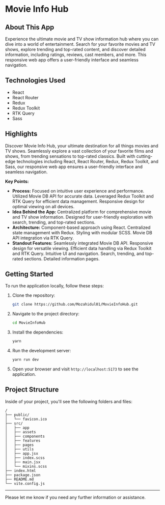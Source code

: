 # Movie Info Hub

## About This App

Experience the ultimate movie and TV show information hub where you can dive into a world of entertainment. Search for your favorite movies and TV shows, explore trending and top-rated content, and discover detailed information, including ratings, reviews, cast members, and more. This responsive web app offers a user-friendly interface and seamless navigation.

## Technologies Used

- React
- React Router
- Redux
- Redux Toolkit
- RTK Query
- Sass

## Highlights

Discover Movie Info Hub, your ultimate destination for all things movies and TV shows. Seamlessly explore a vast collection of your favorite films and shows, from trending sensations to top-rated classics. Built with cutting-edge technologies including React, React Router, Redux, Redux Toolkit, and Sass, our responsive web app ensures a user-friendly interface and seamless navigation.

**Key Points:**

- **Process:** Focused on intuitive user experience and performance. Utilized Movie DB API for accurate data. Leveraged Redux Toolkit and RTK Query for efficient data management. Responsive design for optimal viewing on all devices.
- **Idea Behind the App:** Centralized platform for comprehensive movie and TV show information. Designed for user-friendly exploration with search, trending, and top-rated sections.
- **Architecture:** Component-based approach using React. Centralized state management with Redux. Styling with modular SCSS. Movie DB API integration via RTK Query.
- **Standout Features:** Seamlessly integrated Movie DB API. Responsive design for versatile viewing. Efficient data handling via Redux Toolkit and RTK Query. Intuitive UI and navigation. Search, trending, and top-rated sections. Detailed information pages.

## Getting Started

To run the application locally, follow these steps:

1. Clone the repository:

   ```bash
   git clone https://github.com/Mozahidul01/MovieInfoHub.git
   ```

2. Navigate to the project directory:

   ```bash
   cd MovieInfoHub
   ```

3. Install the dependencies:

   ```bash
   yarn
   ```

4. Run the development server:

   ```bash
   yarn run dev
   ```

5. Open your browser and visit `http://localhost:5173` to see the application.

## Project Structure

Inside of your project, you'll see the following folders and files:

```text
/
├── public/
│   └── favicon.ico
├── src/
│   ├── app
│   ├── assets
│   ├── components
│   ├── features
│   ├── pages
│   ├── utils
│   ├── app.jsx
│   ├── index.scss
│   ├── main.jsx
│   └── mixins.scss
├── index.html
├── package.json
├── README.md
└── vite.config.js
```

---

Please let me know if you need any further information or assistance.
